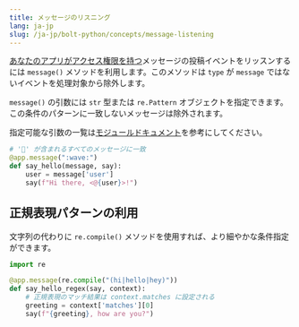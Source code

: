 ```yaml
---
title: メッセージのリスニング
lang: ja-jp
slug: /ja-jp/bolt-python/concepts/message-listening
---
```


[あなたのアプリがアクセス権限を持つ](/messaging/retrieving-messages)メッセージの投稿イベントをリッスンするには `message()` メソッドを利用します。このメソッドは `type` が `message` ではないイベントを処理対象から除外します。

`message()` の引数には `str` 型または `re.Pattern` オブジェクトを指定できます。この条件のパターンに一致しないメッセージは除外されます。

<span>指定可能な引数の一覧は<a href="https://docs.slack.dev/bolt-python/reference/kwargs_injection/args.html">モジュールドキュメント</a>を参考にしてください。</span>
```python
# '👋' が含まれるすべてのメッセージに一致
@app.message(":wave:")
def say_hello(message, say):
    user = message['user']
    say(f"Hi there, <@{user}>!")
```

## 正規表現パターンの利用

文字列の代わりに `re.compile()` メソッドを使用すれば、より細やかな条件指定ができます。

```python
import re

@app.message(re.compile("(hi|hello|hey)"))
def say_hello_regex(say, context):
    # 正規表現のマッチ結果は context.matches に設定される
    greeting = context['matches'][0]
    say(f"{greeting}, how are you?")
```